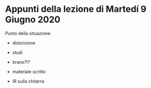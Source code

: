 # Appunti della lezione di Martedí 9 Giugno 2020

Punto della situazione:

- distorsione

- studi

- brano?!?

- materiale scritto

- IR sulla chitarra
